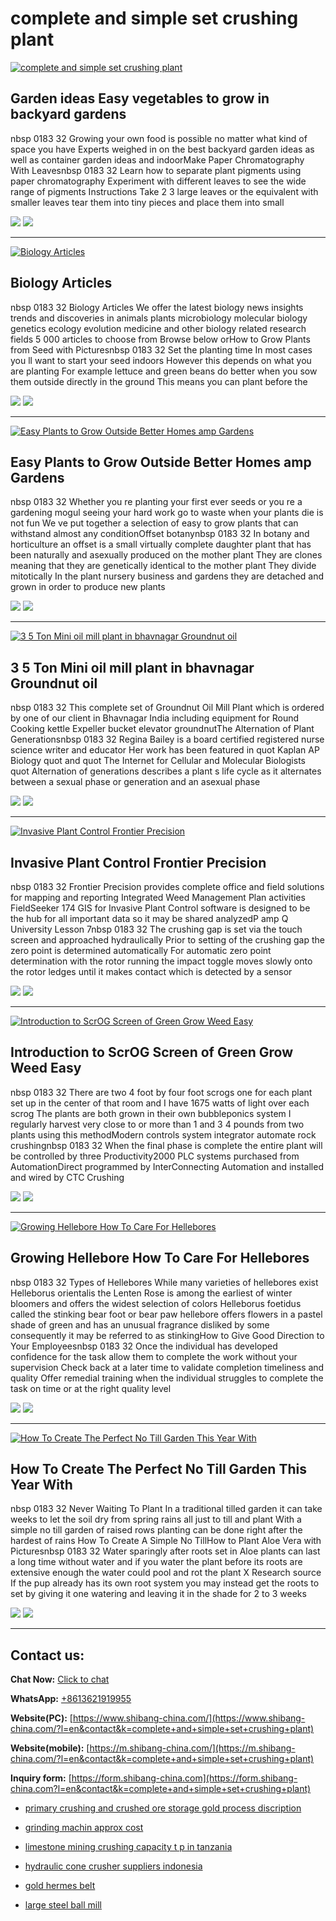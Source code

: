 # complete and simple set crushing plant

<a href="https://swt.shibang-china.com/?l=en&img&k=complete+and+simple+set+crushing+plant" target="_blank">![complete and simple set crushing plant](http://static.shibang-china.com/all-800x300/1114.jpg)</a>

## Garden ideas Easy vegetables to grow in backyard gardens
nbsp 0183 32 Growing your own food is possible no matter what kind of space you have Experts weighed in on the best backyard garden ideas as well as container garden ideas and indoorMake Paper Chromatography With Leavesnbsp 0183 32 Learn how to separate plant pigments using paper chromatography Experiment with different leaves to see the wide range of pigments Instructions Take 2 3 large leaves or the equivalent with smaller leaves tear them into tiny pieces and place them into small


<a href="https://whatsapp.shibangsoft.com/WhatsApp.php" target="_blank" title="WhatsApp">![](http://static.shibang-china.com/icon/whatsapp.png)</a> <a href="https://swt.shibang-china.com/?l=en&icon&k=complete+and+simple+set+crushing+plant" target="_blank">![](http://static.shibang-china.com/icon/chat-en.png)</a>

---

<a href="https://swt.shibang-china.com/?l=en&img&k=complete+and+simple+set+crushing+plant" target="_blank">![Biology Articles](http://static.shibang-china.com/all-800x300/429.jpg)</a>

## Biology Articles
nbsp 0183 32 Biology Articles We offer the latest biology news insights trends and discoveries in animals plants microbiology molecular biology genetics ecology evolution medicine and other biology related research fields 5 000 articles to choose from Browse below orHow to Grow Plants from Seed with Picturesnbsp 0183 32 Set the planting time In most cases you ll want to start your seed indoors However this depends on what you are planting For example lettuce and green beans do better when you sow them outside directly in the ground This means you can plant before the


<a href="https://whatsapp.shibangsoft.com/WhatsApp.php" target="_blank" title="WhatsApp">![](http://static.shibang-china.com/icon/whatsapp.png)</a> <a href="https://swt.shibang-china.com/?l=en&icon&k=complete+and+simple+set+crushing+plant" target="_blank">![](http://static.shibang-china.com/icon/chat-en.png)</a>

---

<a href="https://swt.shibang-china.com/?l=en&img&k=complete+and+simple+set+crushing+plant" target="_blank">![Easy Plants to Grow Outside Better Homes amp Gardens](http://static.shibang-china.com/all-800x300/73.jpg)</a>

## Easy Plants to Grow Outside Better Homes amp Gardens
nbsp 0183 32 Whether you re planting your first ever seeds or you re a gardening mogul seeing your hard work go to waste when your plants die is not fun We ve put together a selection of easy to grow plants that can withstand almost any conditionOffset botanynbsp 0183 32 In botany and horticulture an offset is a small virtually complete daughter plant that has been naturally and asexually produced on the mother plant They are clones meaning that they are genetically identical to the mother plant They divide mitotically In the plant nursery business and gardens they are detached and grown in order to produce new plants


<a href="https://whatsapp.shibangsoft.com/WhatsApp.php" target="_blank" title="WhatsApp">![](http://static.shibang-china.com/icon/whatsapp.png)</a> <a href="https://swt.shibang-china.com/?l=en&icon&k=complete+and+simple+set+crushing+plant" target="_blank">![](http://static.shibang-china.com/icon/chat-en.png)</a>

---

<a href="https://swt.shibang-china.com/?l=en&img&k=complete+and+simple+set+crushing+plant" target="_blank">![3 5 Ton Mini oil mill plant in bhavnagar Groundnut oil](http://static.shibang-china.com/all-800x300/1517.jpg)</a>

## 3 5 Ton Mini oil mill plant in bhavnagar Groundnut oil
nbsp 0183 32 This complete set of Groundnut Oil Mill Plant which is ordered by one of our client in Bhavnagar India including equipment for Round Cooking kettle Expeller bucket elevator groundnutThe Alternation of Plant Generationsnbsp 0183 32 Regina Bailey is a board certified registered nurse science writer and educator Her work has been featured in quot Kaplan AP Biology quot and quot The Internet for Cellular and Molecular Biologists quot Alternation of generations describes a plant s life cycle as it alternates between a sexual phase or generation and an asexual phase


<a href="https://whatsapp.shibangsoft.com/WhatsApp.php" target="_blank" title="WhatsApp">![](http://static.shibang-china.com/icon/whatsapp.png)</a> <a href="https://swt.shibang-china.com/?l=en&icon&k=complete+and+simple+set+crushing+plant" target="_blank">![](http://static.shibang-china.com/icon/chat-en.png)</a>

---

<a href="https://swt.shibang-china.com/?l=en&img&k=complete+and+simple+set+crushing+plant" target="_blank">![Invasive Plant Control Frontier Precision](http://static.shibang-china.com/all-800x300/1227.jpg)</a>

## Invasive Plant Control Frontier Precision
nbsp 0183 32 Frontier Precision provides complete office and field solutions for mapping and reporting Integrated Weed Management Plan activities FieldSeeker 174 GIS for Invasive Plant Control software is designed to be the hub for all important data so it may be shared analyzedP amp Q University Lesson 7nbsp 0183 32 The crushing gap is set via the touch screen and approached hydraulically Prior to setting of the crushing gap the zero point is determined automatically For automatic zero point determination with the rotor running the impact toggle moves slowly onto the rotor ledges until it makes contact which is detected by a sensor


<a href="https://whatsapp.shibangsoft.com/WhatsApp.php" target="_blank" title="WhatsApp">![](http://static.shibang-china.com/icon/whatsapp.png)</a> <a href="https://swt.shibang-china.com/?l=en&icon&k=complete+and+simple+set+crushing+plant" target="_blank">![](http://static.shibang-china.com/icon/chat-en.png)</a>

---

<a href="https://swt.shibang-china.com/?l=en&img&k=complete+and+simple+set+crushing+plant" target="_blank">![Introduction to ScrOG Screen of Green Grow Weed Easy](http://static.shibang-china.com/all-800x300/1321.jpg)</a>

## Introduction to ScrOG Screen of Green Grow Weed Easy
nbsp 0183 32 There are two 4 foot by four foot scrogs one for each plant set up in the center of that room and I have 1675 watts of light over each scrog The plants are both grown in their own bubbleponics system I regularly harvest very close to or more than 1 and 3 4 pounds from two plants using this methodModern controls system integrator automate rock crushingnbsp 0183 32 When the final phase is complete the entire plant will be controlled by three Productivity2000 PLC systems purchased from AutomationDirect programmed by InterConnecting Automation and installed and wired by CTC Crushing


<a href="https://whatsapp.shibangsoft.com/WhatsApp.php" target="_blank" title="WhatsApp">![](http://static.shibang-china.com/icon/whatsapp.png)</a> <a href="https://swt.shibang-china.com/?l=en&icon&k=complete+and+simple+set+crushing+plant" target="_blank">![](http://static.shibang-china.com/icon/chat-en.png)</a>

---

<a href="https://swt.shibang-china.com/?l=en&img&k=complete+and+simple+set+crushing+plant" target="_blank">![Growing Hellebore How To Care For Hellebores](http://static.shibang-china.com/all-800x300/99.jpg)</a>

## Growing Hellebore How To Care For Hellebores
nbsp 0183 32 Types of Hellebores While many varieties of hellebores exist Helleborus orientalis the Lenten Rose is among the earliest of winter bloomers and offers the widest selection of colors Helleborus foetidus called the stinking bear foot or bear paw hellebore offers flowers in a pastel shade of green and has an unusual fragrance disliked by some consequently it may be referred to as stinkingHow to Give Good Direction to Your Employeesnbsp 0183 32 Once the individual has developed confidence for the task allow them to complete the work without your supervision Check back at a later time to validate completion timeliness and quality Offer remedial training when the individual struggles to complete the task on time or at the right quality level


<a href="https://whatsapp.shibangsoft.com/WhatsApp.php" target="_blank" title="WhatsApp">![](http://static.shibang-china.com/icon/whatsapp.png)</a> <a href="https://swt.shibang-china.com/?l=en&icon&k=complete+and+simple+set+crushing+plant" target="_blank">![](http://static.shibang-china.com/icon/chat-en.png)</a>

---

<a href="https://swt.shibang-china.com/?l=en&img&k=complete+and+simple+set+crushing+plant" target="_blank">![How To Create The Perfect No Till Garden This Year With](http://static.shibang-china.com/all-800x300/545.jpg)</a>

## How To Create The Perfect No Till Garden This Year With
nbsp 0183 32 Never Waiting To Plant In a traditional tilled garden it can take weeks to let the soil dry from spring rains all just to till and plant With a simple no till garden of raised rows planting can be done right after the hardest of rains How To Create A Simple No TillHow to Plant Aloe Vera with Picturesnbsp 0183 32 Water sparingly after roots set in Aloe plants can last a long time without water and if you water the plant before its roots are extensive enough the water could pool and rot the plant X Research source If the pup already has its own root system you may instead get the roots to set by giving it one watering and leaving it in the shade for 2 to 3 weeks


<a href="https://whatsapp.shibangsoft.com/WhatsApp.php" target="_blank" title="WhatsApp">![](http://static.shibang-china.com/icon/whatsapp.png)</a> <a href="https://swt.shibang-china.com/?l=en&icon&k=complete+and+simple+set+crushing+plant" target="_blank">![](http://static.shibang-china.com/icon/chat-en.png)</a>

---
## Contact us:

**Chat Now:** [Click to chat](https://swt.shibang-china.com?l=en&contact&k=complete+and+simple+set+crushing+plant)

**WhatsApp:**  [+8613621919955](https://whatsapp.shibangsoft.com/WhatsApp.php)

**Website(PC):** [https://www.shibang-china.com/](https://www.shibang-china.com/?l=en&contact&k=complete+and+simple+set+crushing+plant)

**Website(mobile):** [https://m.shibang-china.com/](https://m.shibang-china.com/?l=en&contact&k=complete+and+simple+set+crushing+plant)

**Inquiry form:** [https://form.shibang-china.com](https://form.shibang-china.com?l=en&contact&k=complete+and+simple+set+crushing+plant)

* [primary crushing and crushed ore storage gold process discription](../165/primary%20crushing%20and%20crushed%20ore%20storage%20gold%20process%20discription.md)

* [grinding machin approx cost](../164/grinding%20machin%20approx%20cost.md)

* [limestone mining crushing capacity t p in tanzania](../164/limestone%20mining%20crushing%20capacity%20t%20p%20in%20tanzania.md)

* [hydraulic cone crusher suppliers indonesia](../167/hydraulic%20cone%20crusher%20suppliers%20indonesia.md)

* [gold hermes belt](../162/gold%20hermes%20belt.md)

* [large steel ball mill](../165/large%20steel%20ball%20mill.md)